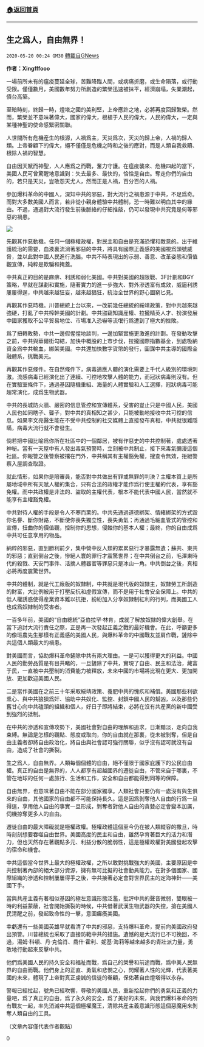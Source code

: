 ###  [:house:返回首頁](https://github.com/ourhimalayas/txt)
---

## 生之爲人，自由無界！
`2020-05-20 00:24 GM30` [轉載自GNews](https://gnews.org/zh-hant/207579/)

**作者：Xingfffooo**

一場前所未有的瘟疫蔓延全球，苦難降臨人間，或病痛折磨，或生命隕落，或行動受限。僅僅數月，美國數年努力所創造的繁榮迅速被抹平，經濟崩塌，失業潮起，債台高築。

至暗時刻，終歸一時，燈塔之國的美利堅，上帝應許之地，必將再度回歸繁榮。然而，繁榮並不意味著偉大，國家的偉大，根植于人民的偉大，人民的偉大，一定與某種神聖的使命感緊密關聯。

人世間所有危機産生的根源，人禍爲主，天災爲次，天災的歸上帝，人禍的歸人類。上帝眷顧下的偉大，絕不僅僅是危機之時和之後的應對，而是人類自我救贖、根除人禍的智慧。

自由因天賦而神聖，人人應爲之而戰，奮力守護。在瘟疫襲來、危機四起的當下，美國人民可曾驚醒地意識到：失去最多、最快的，恰恰是自由。奪走你們的自由的，若只是天災，豈敢怨天尤人，然而正是人禍，百分百的人禍。

參加爆料革命的中國人，深知中共的邪惡，對大流行之禍患源于中共，不足爲奇。而對大多數美國人而言，若非從小親身體驗中共體制，恐一時難以明白其中的緣由。不過，通過對大流行發生前後脈絡的仔細推敲，仍可以發現中共究竟是何等邪惡的禍患。

![](https://s3.amazonaws.com/gnews-media-offload/wp-content/uploads/2020/05/20002114/image0-146-3.jpg)

先觀其作惡動機。任何一個極權政權，對民主和自由是充滿恐懼和敵意的。出于維護統治的需要，血液裏流淌著邪惡的中共，將具有國際正義感的美國視爲頭號威脅，並以此對中國人民進行洗腦。中共不時表現出的示弱、善意、改革姿態和價值觀宣傳，純粹是欺騙和掩蓋。

中共真正的目的是麻痹、利誘和弱化美國。中共對美國的超限戰、3F計劃和BGY策略，早就在謀劃和實施，隨著實力的進一步強大、對外滲透富有成效，威逼利誘屢屢得逞，中共越來越狂妄，越來越猖狂，統治全世界的野心圖窮匕見。

再觀其作惡時機。川普總統上台以來，一改前幾任總統的綏靖政策，對中共越來越強硬，打亂了中共榨幹美國的計劃。中共盜竊知識産權、拉攏精英人才、扮演發展中國家獲取不公平貿易地位、市場准入恐嚇等流氓行爲遭到了極大的挫敗。

爲了扭轉敗勢，中共一邊假惺惺地談判，一邊加緊實施更激進的計劃。在發動攻擊之前，中共與華爾街勾結，加快中概股的上市步伐，拉攏國際指數基金，到處吸納資金爲中共輸血，綁架美國。中共還加快數字貨幣的發行，圖謀中共主導的國際金融體系，挑戰美元。

再觀其作惡條件。在自然條件下，病毒適應人體的演化需要上千代人級別的環境刺激。流感病毒已經演化出了連續、可控地攻擊人體的能力，而冠狀病毒則沒有。但在實驗室條件下，通過基因隨機重組、海量的人體實驗和人工選擇，冠狀病毒可能超常演化，成爲生物武器。

中共的長城防火牆、嚴密的信息管控和宣傳體系，受害的豈止只是中國人民，美國人民也如同瞎子、聾子，對中共的真相知之甚少，只能被動地接收中共可控的信息。如果李文亮醫生能在不受中共控制的社交媒體上直接發布真相，中共就很難隱瞞，病毒大流行就不會發生。

倘若把中國比喻爲你所在社區中的一個鄰居，被有作惡史的中共控制著，處處透著神秘。當有一天屋中有人發出毒氣預警時，立刻被中共制止，接下來毒氣彌漫這個社區。你報警之後警察被擋在門外，中共稱其有主權豁免權，搜查令無效，拒絕警察入屋調查取證。

就此情形，如果你是陪審員，能否對中共做出有罪或無罪的判決？主權本質上是所屬地域中所有天賦人權的集合，只有合法的政權才能作爲行使主權的代表，享有豁免權。而中共政權是非法的、盜取的主權代表，根本不能代表中國人民，當然就不能享有主權豁免權。

中共對待人權的手段是令人不寒而栗的。中共先通過道德綁架、情緒綁架的方式毀你名譽、斷你財路，不斷使你喪失獨立性，喪失勇氣；再通過毛細血管式的管控和宣傳，扭曲你的價值觀，控制你的思想，侵蝕你的基本人權；最終，你的自由成爲中共可任意享用的物品。

納粹的邪惡，直到勝利前夕，集中營中反人類的累累惡行才暴露無遺；蘇共、柬共的邪惡；直到倒台之後，慘絕人寰的罪行才震驚世界；在中共倒台之前，毛澤東時代的殺戮、天安門事件、活摘人體器官等罪惡只是冰山一角。中共倒台之後，真相必將再度震驚世界。

中共的體制，就是代工廠版的奴隸制，中共就是現代版的奴隸主，奴隸勞工所創造的財富，大比例被用于打壓反抗和虛假宣傳，而不是用于社會安全保障上。中共的低人權誘惑使得産業資本難以抗拒，紛紛加入分享奴隸制紅利的行列，而美國工人也成爲奴隸制的受害者。

一百多年前，美國的“自由總統”亞伯拉罕·林肯，成就了解放奴隸的偉大創舉。在當下追討大流行責任之際，正是再一次發起正義之戰的最好機會。在此，呼籲更多的像班農先生那樣有正義感的美國人民，與爆料革命的中國戰友並肩作戰，鏟除中共這個人類最大的禍患。

對美國而言，協助爆料革命鏟除中共有兩大理由。一是可以獲得更大的利益。中國人民的勤勞品質是有目共睹的，一旦鏟除了中共，實現了自由、民主和法治，藏富于民，一直被中共壓制的消費能力被釋放，未來中國的市場將比現在更大、更加開放、更加歡迎美國人民。

二是當作美國在之前三十年采取綏靖政策、養肥中共的愧疚和補償。美國那些利欲熏心、與中共狼狽爲奸、協助中共奴化、監控、封鎖中國人民的幫凶，以及那些仍舊甘心向中共磕頭的組織和個人，好日子即將結束，必將在沒有共産黨的新中國受到強烈的抵制。

在中共的滲透和宣傳攻勢下，美國社會對自由的理解和追求，日漸黯淡，走向自我束縛。無論是怎樣的觀點、態度或取向，你的自由就在那裏，從未被剝奪，但是自由主義者卻將自由政治化，將自由與社會認可強行關聯，似乎沒有認可就沒有自由，造成了社會的撕裂。

生之爲人，自由無界。人類每個個體的自由，絕不僅限于國家庇護下的公民自由權。真正的自由是無界的，人人都享有超越國界的遷徙自由，不管來自于哪裏，不管在地球的任何一處旅行、生活和工作，安全和自由都能得到同等的保障。

自由無界，也意味著自由不能在部分國家獨享。人類社會只要仍有一處沒有與生俱來的自由，其他國家的自由都不可能保持長久。這是因爲剝奪他人自由的行爲一旦得逞，享用他人自由的事實一旦形成，剝奪者對他人自由的貪婪必定會變本加厲，伺機掠奪更多人的自由。

遷徙自由的最大障礙就是極權政權。極權政體這個至今仍在被人類縱容的撒旦，時時刻刻想要吞噬自由世界。美國高度的民主和自由，雖然孕育著巨大的活力和潛力，但也天然存在著觀點多元、利益分散的脆弱性，這是極權政權對美國發起攻擊的宿命和機會。

中共這個當今世界上最大的極權政權，之所以敢對挑戰強大的美國，主要原因是中共控制著內部的絕大部分資源，擁有無可比擬的社會動員能力。在對多個國家、國際組織的滲透和控制屢屢得手之後，中共接著必定會對世界民主的定海神針——美國下手。

當與共産主義有著相似基因的極左意識形態泛濫，批評中共的聲音微弱，雙眼被一時的利益蒙蔽，社會開始撕裂的時候，中共借著武漢生物武器的失控，搶在美國人民清醒之前，發起致命性的一擊，意圖癱瘓美國。

幸虧還有一些美國英雄早就看清了中共的邪惡，支持爆料革命，提前向美國政府發出預警。川普總統也采取了直接防範中共的措施。遺憾的是大流行已不可挽回，不過，湯姆·科頓、丹·克倫肖、喬什·霍利、妮基·海莉等越來越多的青壯派力量，勇敢地行動起來反擊中共。

他們爲美國人民的持久安全和福祉而戰，爲自己的榮譽和前途而戰，爲中美人民無界的自由而戰。他們身上的正直、勇氣和悲憫之心，閃耀著人性的光輝，代表著美國的未來，體現了上帝對真正虔誠的信徒的眷顧，保佑著自由燈塔得以永存。

警報已經拉起，號角已經吹響，尊敬的美國人民，重新拾起你們的勇氣和正義的力量吧，爲了真正的自由，爲了永久的安全，爲了美好的未來，與我們爆料革命的所有戰友一起，率先消滅中共這個極權魔王，清除共産主義意識形態這個惡魔用來剝奪人類自由的工具。

（文章內容僅代表作者觀點）

0
